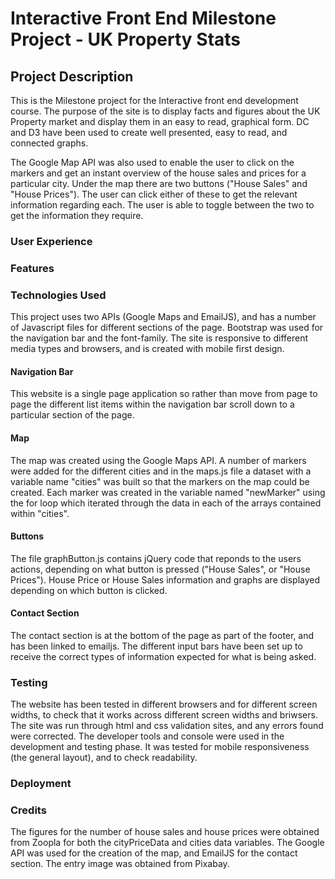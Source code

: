 # Interactive Front End Milestone Project - UK Property Stats

## Project Description

This is the Milestone project for the Interactive front end development course. The purpose of the site is to display facts and figures about the UK Property market and display them in an easy to read, graphical form. DC and D3 have been used to create well presented, easy to read, and connected graphs. 

The Google Map API was also used to enable the user to click on the markers and get an instant overview of the house sales and prices for a particular city. Under the map there are two buttons ("House Sales" and "House Prices"). The user can click either of these to get the relevant information regarding each. The user is able to toggle between the two to get the information they require.

### User Experience



### Features

### Technologies Used

This project uses two APIs (Google Maps and EmailJS), and has a number of Javascript files for different sections of the page. Bootstrap was used for the navigation bar and the font-family. The site is responsive to different media types and browsers, and is created with mobile first design.

#### Navigation Bar

This website is a single page application so rather than move from page to page the different list items within the navigation bar scroll down to a particular section of the page.

#### Map

The map was created using the Google Maps API. A number of markers were added for the different cities and in the maps.js file a dataset with a variable name "cities" was built so that the markers on the map could be created. Each marker was created in the variable named "newMarker" using the for loop which iterated through the data in each of the arrays contained within "cities".

#### Buttons

The file graphButton.js contains jQuery code that reponds to the users actions, depending on what button is pressed ("House Sales", or "House Prices"). House Price or House Sales information and graphs are displayed depending on which button is clicked. 

#### Contact Section

The contact section is at the bottom of the page as part of the footer, and has been linked to emailjs. The different input bars have been set up to receive the correct types of information expected for what is being asked.

### Testing

The website has been tested in different browsers and for different screen widths, to check that it works across different screen widths and briwsers. The site was run through html and css validation sites, and any errors found were corrected. The developer tools and console were used in the development and testing phase. It was tested for mobile responsiveness (the general layout), and to check readability.

### Deployment

### Credits

The figures for the number of house sales and house prices were obtained from Zoopla for both the cityPriceData and cities data variables. The Google API was used for the creation of the map, and EmailJS for the contact section. The entry image was obtained from Pixabay.

